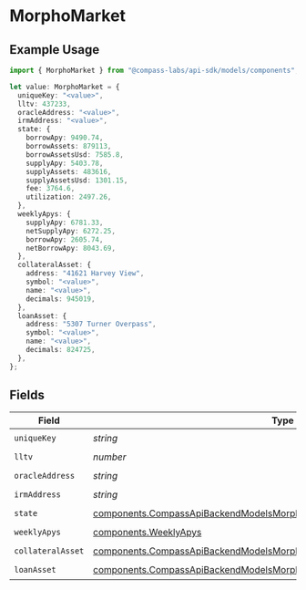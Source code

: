 # MorphoMarket

## Example Usage

```typescript
import { MorphoMarket } from "@compass-labs/api-sdk/models/components";

let value: MorphoMarket = {
  uniqueKey: "<value>",
  lltv: 437233,
  oracleAddress: "<value>",
  irmAddress: "<value>",
  state: {
    borrowApy: 9490.74,
    borrowAssets: 879113,
    borrowAssetsUsd: 7585.8,
    supplyApy: 5403.78,
    supplyAssets: 483616,
    supplyAssetsUsd: 1301.15,
    fee: 3764.6,
    utilization: 2497.26,
  },
  weeklyApys: {
    supplyApy: 6781.33,
    netSupplyApy: 6272.25,
    borrowApy: 2605.74,
    netBorrowApy: 8043.69,
  },
  collateralAsset: {
    address: "41621 Harvey View",
    symbol: "<value>",
    name: "<value>",
    decimals: 945019,
  },
  loanAsset: {
    address: "5307 Turner Overpass",
    symbol: "<value>",
    name: "<value>",
    decimals: 824725,
  },
};
```

## Fields

| Field                                                                                                                                                                  | Type                                                                                                                                                                   | Required                                                                                                                                                               | Description                                                                                                                                                            |
| ---------------------------------------------------------------------------------------------------------------------------------------------------------------------- | ---------------------------------------------------------------------------------------------------------------------------------------------------------------------- | ---------------------------------------------------------------------------------------------------------------------------------------------------------------------- | ---------------------------------------------------------------------------------------------------------------------------------------------------------------------- |
| `uniqueKey`                                                                                                                                                            | *string*                                                                                                                                                               | :heavy_check_mark:                                                                                                                                                     | N/A                                                                                                                                                                    |
| `lltv`                                                                                                                                                                 | *number*                                                                                                                                                               | :heavy_check_mark:                                                                                                                                                     | N/A                                                                                                                                                                    |
| `oracleAddress`                                                                                                                                                        | *string*                                                                                                                                                               | :heavy_check_mark:                                                                                                                                                     | N/A                                                                                                                                                                    |
| `irmAddress`                                                                                                                                                           | *string*                                                                                                                                                               | :heavy_check_mark:                                                                                                                                                     | N/A                                                                                                                                                                    |
| `state`                                                                                                                                                                | [components.CompassApiBackendModelsMorphoReadResponseGetMarketsMarketState](../../models/components/compassapibackendmodelsmorphoreadresponsegetmarketsmarketstate.md) | :heavy_check_mark:                                                                                                                                                     | N/A                                                                                                                                                                    |
| `weeklyApys`                                                                                                                                                           | [components.WeeklyApys](../../models/components/weeklyapys.md)                                                                                                         | :heavy_check_mark:                                                                                                                                                     | N/A                                                                                                                                                                    |
| `collateralAsset`                                                                                                                                                      | [components.CompassApiBackendModelsMorphoReadResponseGetMarketsAsset](../../models/components/compassapibackendmodelsmorphoreadresponsegetmarketsasset.md)             | :heavy_check_mark:                                                                                                                                                     | N/A                                                                                                                                                                    |
| `loanAsset`                                                                                                                                                            | [components.CompassApiBackendModelsMorphoReadResponseGetMarketsAsset](../../models/components/compassapibackendmodelsmorphoreadresponsegetmarketsasset.md)             | :heavy_check_mark:                                                                                                                                                     | N/A                                                                                                                                                                    |